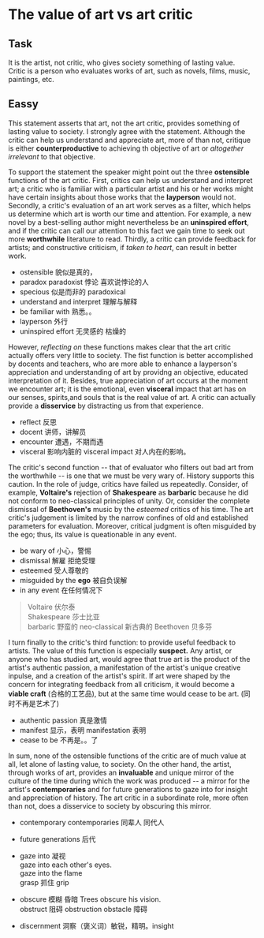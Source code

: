 # The value of art vs art critic

## Task

It is the artist, not critic, who gives society something of lasting value. </br>
Critic is a person who evaluates works of art, such as novels, films, music, paintings, etc.

## Eassy

This statement asserts that art, not the art critic, provides something of lasting value to society. I strongly agree with the statement. Although the critic can help us understand and appreciate art, more of than not, critique is either **counterproductive** to achieving th objective of art or *altogether irrelevant* to that objective.

To support the statement the speaker might point out the three **ostensible** functions of the art critic. First, critics can help us understand and interpret art; a critic who is familiar with a particular artist and his or her works might have certain insights about those works that the **layperson** would not. Secondly, a critic's evaluation of an art work serves as a filter, which helps us determine which art is worth our time and attention. For example, a new novel by a best-selling author might nevertheless be an **uninspired effort**, and if the critic can call our attention to this fact we gain time to seek out more **worthwhile** literature to read. Thirdly, a critic can provide feedback for artists; and constructive criticism, if *taken to heart*, can result in better work.

- ostensible 貌似是真的，
- paradox paradoxist 悖论 喜欢说悖论的人
- specious 似是而非的 paradoxical
- understand and interpret 理解与解释
- be familiar with 熟悉。。
- layperson 外行
- uninspired effort 无灵感的 枯燥的

However, *reflecting on* these functions makes clear that the art critic actually offers very little to society. The fist function is better accomplished by docents and teachers, who are more able to enhance a layperson's appreciation and understanding of art by providng an objective, educated interpretation of it. Besides, true appreciation of art occurs at the moment we encounter art; it is the emotional, even **visceral** impact that art has on our senses, spirits,and souls that is the real value of art. A critic can actually provide a **disservice** by distracting us from that experience.

- reflect 反思
- docent 讲师，讲解员
- encounter 遭遇，不期而遇
- visceral 影响内脏的 visceral impact 对人内在的影响。

The critic's second function -- that of evaluator who filters out bad art from the worthwhile -- is one that we must be very wary of. History supports this caution. In the role of judge, critics have failed us repeatedly. Consider, of example, **Voltaire's** rejection of **Shakespeare** as **barbaric** because he did not conform to neo-classical principles of unity. Or, consider the complete dismissal of **Beethoven's** music by the *esteemed* critics of his time. The art critic's judgement is limited by the narrow confines of old and established parameters for evaluation. Moreover, critical judgment is often misguided by the ego; thus, its value is queationable in any event.

- be wary of 小心，警惕
- dismissal 解雇 拒绝受理
- esteemed 受人尊敬的
- misguided by the **ego** 被自负误解
- in any event 在任何情况下

> Voltaire 伏尔泰 </br>
> Shakespeare 莎士比亚 </br>
> barbaric 野蛮的
> neo-classical 新古典的
> Beethoven 贝多芬

I turn finally to the critic's third function: to provide useful feedback to artists. The value of this function is especially **suspect.** Any artist, or anyone who has studied art, would agree that true art is the product of the artist's authentic passion, a manifestation of the artist's unique creative inpulse, and a creation of the artist's spirit. If art were shaped by the concern for integrating feedback from all criticism, it would become a **viable craft** (合格的工艺品), but at the same time would cease to be art. (同时不再是艺术了)

- authentic passion 真是激情
- manifest 显示，表明 manifestation 表明
- cease to be 不再是。。了

In sum, none of the ostensible functions of the critic are of much value at all, let alone of lasting value, to society. On the other hand, the artist, through works of art, provides an **invaluable** and unique mirror of the culture of the time during which the work was produced -- a mirror for the artist's **contemporaries** and for future generations to gaze into for insight and appreciation of history. The art critic in a subordinate role, more often than not, does a disservice to society by obscuring this mirror.

- contemporary contemporaries 同辈人 同代人
- future generations 后代
- gaze into 凝视 </br> gaze into each other's eyes. </br> gaze into the flame </br> grasp 抓住 grip
- obscure 模糊 昏暗 Trees obscure his vision. </br> obstruct 阻碍 obstruction obstacle 障碍

- discernment 洞察（褒义词）敏锐，精明。insight 
